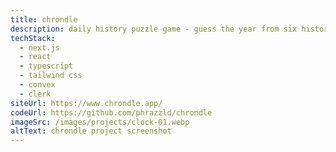 ```yaml
---
title: chrondle
description: daily history puzzle game - guess the year from six historical events
techStack:
  - next.js
  - react
  - typescript
  - tailwind css
  - convex
  - clerk
siteUrl: https://www.chrondle.app/
codeUrl: https://github.com/phrazzld/chrondle
imageSrc: /images/projects/clock-01.webp
altText: chrondle project screenshot
---
```

